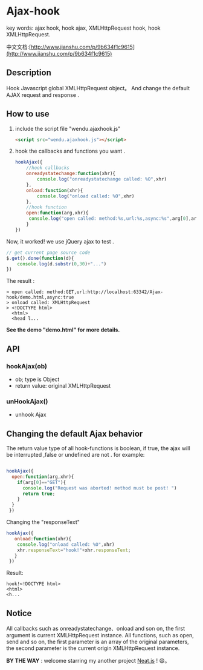 # Ajax-hook

key words: ajax hook, hook ajax,  XMLHttpRequest hook, hook XMLHttpRequest.

中文文档:[http://www.jianshu.com/p/9b634f1c9615](http://www.jianshu.com/p/9b634f1c9615)
## Description

Hook Javascript global XMLHttpRequest  object。 And change the  default AJAX   request and response .

## How to use

1. include the script file "wendu.ajaxhook.js"

   ```html
   <script src="wendu.ajaxhook.js"></script>
   ```

2. hook the callbacks and functions you want .

   ```javascript
   hookAjax({
       //hook callbacks
       onreadystatechange:function(xhr){
           console.log("onreadystatechange called: %O",xhr)
       },
       onload:function(xhr){
           console.log("onload called: %O",xhr)
       },
       //hook function
       open:function(arg,xhr){
        console.log("open called: method:%s,url:%s,async:%s",arg[0],arg[1],arg[2])
       }
   })
   ```

 Now, it worked! we use jQuery ajax  to test .

```javascript
// get current page source code 
$.get().done(function(d){
    console.log(d.substr(0,30)+"...")
})
```

The result :

```
> open called: method:GET,url:http://localhost:63342/Ajax-hook/demo.html,async:true
> onload called: XMLHttpRequest
> <!DOCTYPE html>
  <html>
  <head l...
```

**See the demo "demo.html" for more details.**

## API

### hookAjax(ob)

- ob; type is Object
- return value: original XMLHttpRequest

### unHookAjax()

- unhook Ajax 

## Changing the default Ajax behavior

The return value type of all hook-functions is boolean, if true, the ajax  will be interrupted ,false or undefined are not . for example:

```javascript

hookAjax({
  open:function(arg,xhr){
    if(arg[0]=="GET"){
      console.log("Request was aborted! method must be post! ")
      return true;
    }
  } 
 })
```

Changing the "responseText"

```javascript
hookAjax({
   onload:function(xhr){
    console.log("onload called: %O",xhr)
    xhr.responseText="hook!"+xhr.responseText;
   }
 })
```

Result:

```
hook!<!DOCTYPE html>
<html>
<h...
```



## Notice

 All callbacks such as onreadystatechange、onload and son on, the first argument is current XMLHttpRequest instance. All functions, such as open, send and so on, the first parameter is an array of the original parameters, the second parameter is the current origin XMLHttpRequest instance.



**BY THE WAY** :  welcome starring my another project [Neat.js](https://github.com/wendux/Neat)  ! 😄。